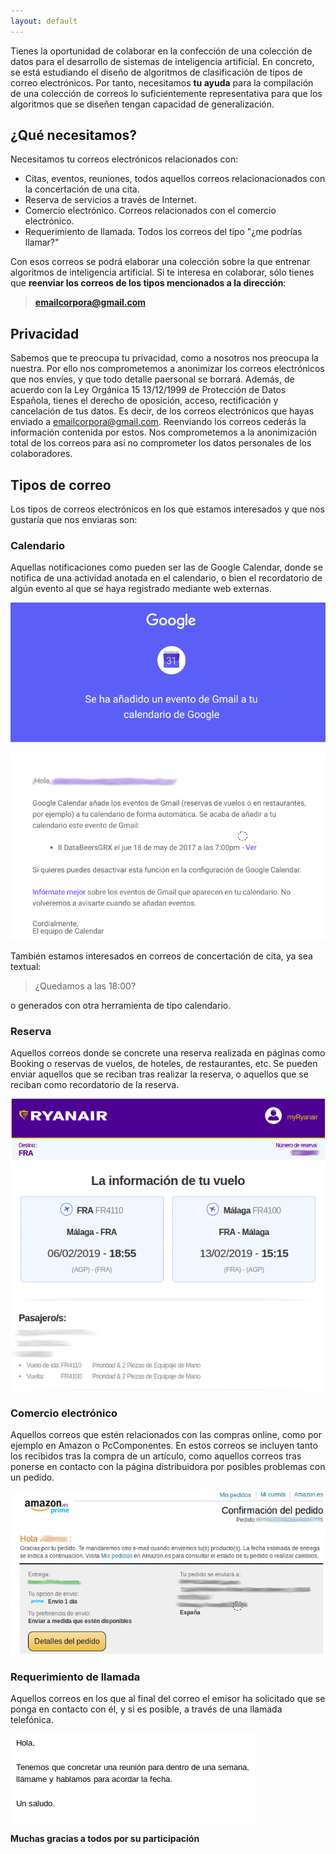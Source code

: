 ```yaml
---
layout: default
---
```



Tienes la oportunidad de colaborar en la confección de una colección de datos para el desarrollo de sistemas de inteligencia artificial. En concreto, se está estudiando el diseño de algoritmos de clasificación de tipos de correo electrónicos. Por tanto, necesitamos **tu ayuda** para la compilación de una colección de correos lo suficientemente representativa para que los algoritmos que se diseñen tengan capacidad de generalización.

## ¿Qué necesitamos?

Necesitamos tu correos electrónicos relacionados con:
- Citas, eventos, reuniones, todos aquellos correos relacionacionados con la concertación de una cita.
- Reserva de servicios a través de Internet.
- Comercio electrónico. Correos relacionados con el comercio electrónico.
- Requerimiento de llamada. Todos los correos del tipo "¿me podrías llamar?"

Con esos correos se podrá elaborar una colección sobre la que entrenar algoritmos de inteligencia artificial. Si te interesa en colaborar, sólo tienes que **reenviar los correos de los tipos mencionados a la dirección**:

> **emailcorpora@gmail.com**

## Privacidad

Sabemos que te preocupa tu privacidad, como a nosotros nos preocupa la nuestra. Por ello nos comprometemos a anonimizar los correos electrónicos que nos envíes, y que todo detalle paersonal se borrará. Además, de acuerdo con la Ley Orgánica 15 13/12/1999 de Protección de Datos Española, tienes el derecho de oposición, acceso, rectificación y cancelación de tus datos. Es decir, de los correos electrónicos que hayas enviado a emailcorpora@gmail.com.
Reenviando los correos cederás la información contenida por estos. Nos comprometemos a la anonimización total de los correos para así no comprometer los datos personales de los colaboradores.

## Tipos de correo

Los tipos de correos electrónicos en los que estamos interesados y que nos gustaría que nos enviaras son:

### Calendario

Aquellas notificaciones como pueden ser las de Google Calendar, donde se notifica de una actividad anotada en el calendario, o bien el recordatorio de algún evento al que se haya registrado mediante web externas.

![Image](/assets/images/EjemploCalendario.png)

También estamos interesados en correos de concertación de cita, ya sea textual:

> ¿Quedamos a las 18:00?

o generados con otra herramienta de tipo calendario.

### Reserva

Aquellos correos donde se concrete una reserva realizada en páginas como Booking o reservas de vuelos, de hoteles, de restaurantes, etc. Se pueden enviar aquellos que se reciban tras realizar la reserva, o aquellos que se reciban como recordatorio de la reserva.

![Image](/assets/images/EjemploReserva.png)

### Comercio electrónico

Aquellos correos que estén relacionados con las compras online, como por ejemplo en Amazon o PcComponentes. En estos correos se incluyen tanto los recibidos tras la compra de un artículo, como aquellos correos tras ponerse en contacto con la página distribuidora por posibles problemas con un pedido.

![Image](/assets/images/EjemploComercioElectronico.png)

### Requerimiento de llamada

Aquellos correos en los que al final del correo el emisor ha solicitado que se ponga en contacto con él, y si es posible, a través de una llamada telefónica.

![Image](/assets/images/EjemploCallme.png)


**Muchas gracias a todos por su participación**
